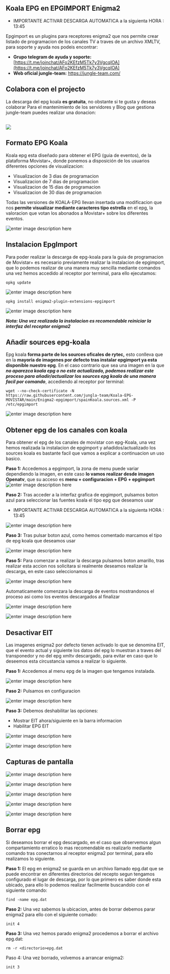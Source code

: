 ## Koala EPG en EPGIMPORT Enigma2

*   IMPORTANTE ACTIVAR DESCARGA AUTOMATICA a la siguienta HORA : 13:45

Epgimport es un plugins para receptores enigma2 que nos permite crear listado de programacion de los canales TV a traves de un archivo XMLTV, para soporte y ayuda nos podeis encontrar:
*   **Grupo telegram de ayuda y soporte:** [https://t.me/joinchat/AFo2KEfzM5Tk7y3VgcqIOA](https://t.me/joinchat/AFo2KEfzM5Tk7y3VgcqIOA)
*   **Web oficial jungle-team:** https://jungle-team.com/

## Colabora con el projecto
La descarga del epg koala  **es gratuita**, no obstante si te gusta y deseas colaborar Para el mantenimiento de los servidores y Blog que gestiona jungle-team puedes realizar una donacion:

## [![](https://jungle-team.com/wp-content/uploads/2022/08/paypal-logo-4.png)](https://www.paypal.me/jungleteam)


## Formato EPG Koala

Koala epg esta diseñado para obtener el EPG (guia de eventos), de la plataforma Movistar+, donde ponemos a disposición de los usuarios diferentes opciones de visualizacion: 

 - Visualizacion de 3 dias de programacion
 - Visualizacion de 7 dias de programacion
 - Visualizacion de 15 dias de programacion
 - Visualizacion de 30 dias de programacion

Todas las versiones de KOALA-EPG llevan insertada una modificacion que nos **permite visualizar mediante caracteres tipo estrella** en el epg, la valoracion que votan los abonados a Movistar+ sobre los diferentes eventos.

![enter image description here](https://raw.githubusercontent.com/jungla-team/Koala-EPG-MOVISTAR/main/Enigma2-epgimport/capturas-manual/epg1.jpeg)

## Instalacion EpgImport
Para poder realizar la descarga de epg-koala para la guia de programacion de Movistar+ es necesario previamente realizar la instalacion de epgimport, que lo podemos realizar de una manera muy sencilla mediante comandos una vez hemos accedido al receptor por terminal, para ello ejecutamos:

    opkg update
    
![enter image description here](https://raw.githubusercontent.com/jungla-team/Koala-EPG-MOVISTAR/main/Enigma2-epgimport/capturas-manual/Captura%20de%20pantalla%202022-08-27%20a%20las%2011.06.21.png)

    opkg install enigma2-plugin-extensions-epgimport

![enter image description here](https://raw.githubusercontent.com/jungla-team/Koala-EPG-MOVISTAR/main/Enigma2-epgimport/capturas-manual/Captura%20de%20pantalla%202022-08-27%20a%20las%2011.07.02.png)

***Nota: Una vez realizada la instalacion es recomendable reiniciar la interfaz del receptor enigma2***

## Añadir sources epg-koala
Epg koala **forma parte de los sources oficales de rytec,** esto conlleva que en la **mayoria de imagenes por defecto tras instalar epgimport ya esta disponible nuestro epg**. En el caso contrario que sea una imagen en la que ***no aparezca koala epg o no este actualizado, podemos realizar este proceso para añadir/actualizar los sources epg koala de una manera facil por comando***, accediendo al receptor por terminal:

    wget --no-check-certificate -N https://raw.githubusercontent.com/jungla-team/Koala-EPG-MOVISTAR/main/Enigma2-epgimport/spainKoala.sources.xml -P /etc/epgimport

![enter image description here](https://raw.githubusercontent.com/jungla-team/Koala-EPG-MOVISTAR/main/Enigma2-epgimport/capturas-manual/Captura%20de%20pantalla%202022-08-27%20a%20las%2011.32.11.png)

## Obtener epg de los canales con koala
Para obtener el epg de los canales de movistar con epg-Koala, una vez hemos realizada la instalacion de epgimport y añadidos/actualizado los sources koala es bastante facil que vamos a explicar a continuacion un uso basico.

**Paso 1:** Accedemos a epgimport, la zona de menu puede variar dependiendo la imagen, en este caso **lo vamos realizar desde imagen Openatv**, que su acceso es **menu + configuracion + EPG + epgimport**
![enter image description here](https://raw.githubusercontent.com/jungla-team/Koala-EPG-MOVISTAR/main/Enigma2-epgimport/capturas-manual/2.jpeg)

**Paso 2:** Tras acceder a la interfaz grafica de epgimport, pulsamos boton azul para seleccionar las fuentes koala el tipo epg que deseamos usar

*   IMPORTANTE ACTIVAR DESCARGA AUTOMATICA a la siguienta HORA : 13:45

![enter image description here](https://raw.githubusercontent.com/jungla-team/Koala-EPG-MOVISTAR/main/Enigma2-epgimport/capturas-manual/3.jpeg)

**Paso 3:** Tras pulsar boton azul, como hemos comentado marcamos el tipo de epg koala que deseamos usar

![enter image description here](https://raw.githubusercontent.com/jungla-team/Koala-EPG-MOVISTAR/main/Enigma2-epgimport/capturas-manual/4.jpeg)

**Paso 5:** Para comenzar a realizar la descarga pulsamos boton amarillo, tras realizar esta accion nos solicitara si realmente deseamos realizar la descarga, en este caso seleccionamos si

![enter image description here](https://raw.githubusercontent.com/jungla-team/Koala-EPG-MOVISTAR/main/Enigma2-epgimport/capturas-manual/5.jpeg)

Automaticamente comenzara la descarga de eventos mostrandonos el proceso asi como los eventos descargados al finalizar

![enter image description here](https://raw.githubusercontent.com/jungla-team/Koala-EPG-MOVISTAR/main/Enigma2-epgimport/capturas-manual/6.jpeg)

![enter image description here](https://raw.githubusercontent.com/jungla-team/Koala-EPG-MOVISTAR/main/Enigma2-epgimport/capturas-manual/7.jpeg)

## Desactivar EIT
Las imagenes enigma2 por defecto tienen activado lo que se denomina EIT, que el evento actual y siguiente los datos del epg lo muestran a traves del transponedor y no del epg xmltv descargado, para evitar en caso que lo deseemos esta circustancia vamos a realizar lo siguiente.

**Paso 1:** Accedemos al menu epg de la imagen que tengamos instalada.

![enter image description here](https://raw.githubusercontent.com/jungla-team/Koala-EPG-MOVISTAR/main/Enigma2-epgimport/capturas-manual/20.jpeg)

**Paso 2:** Pulsamos en configuracion

![enter image description here](https://raw.githubusercontent.com/jungla-team/Koala-EPG-MOVISTAR/main/Enigma2-epgimport/capturas-manual/21.jpeg)

**Paso 3:** Debemos deshabilitar las opciones:

 - Mostrar EIT ahora/siguiente en la barra informacion
 - Habilitar EPG EIT

![enter image description here](https://raw.githubusercontent.com/jungla-team/Koala-EPG-MOVISTAR/main/Enigma2-epgimport/capturas-manual/23.jpeg)

![enter image description here](https://raw.githubusercontent.com/jungla-team/Koala-EPG-MOVISTAR/main/Enigma2-epgimport/capturas-manual/24.jpeg)


## Capturas de pantalla
![enter image description here](https://raw.githubusercontent.com/jungla-team/Koala-EPG-MOVISTAR/main/Enigma2-epgimport/capturas-manual/10.jpeg)

![enter image description here](https://raw.githubusercontent.com/jungla-team/Koala-EPG-MOVISTAR/main/Enigma2-epgimport/capturas-manual/11.jpeg)

![enter image description here](https://raw.githubusercontent.com/jungla-team/Koala-EPG-MOVISTAR/main/Enigma2-epgimport/capturas-manual/12.jpeg)

![enter image description here](https://raw.githubusercontent.com/jungla-team/Koala-EPG-MOVISTAR/main/Enigma2-epgimport/capturas-manual/13.jpeg)

![enter image description here](https://raw.githubusercontent.com/jungla-team/Koala-EPG-MOVISTAR/main/Enigma2-epgimport/capturas-manual/14.jpeg)

## Borrar epg
Si deseamos borrar el epg descargado, en el caso que observemos algun compartamiento erratico lo mas recomendable es realizarlo mediante comando tras conectarnos al receptor enigma2 por terminal, para ello realizamos lo siguiente.

**Paso 1:** El epg en enigma2 se guarda en un archivo llamado epg.dat que se puede encontrar en diferentes directorios del recepto segun tengamos configurado el lugar de descarga, por lo que primero es saber donde esta ubicado, para ello lo podemos realizar facilmente buscandolo con el siguiente comando:

    find -name epg.dat

**Paso 2:** Una vez sabemos la ubicacion, antes de borrar debemos parar enigma2 para ello con el siguiente comado:

    init 4
    
**Paso 3:** Una vez hemos parado enigma2 procedemos a borrar el archivo epg.dat:

    rm -r <directorio>epg.dat

Paso 4: Una vez borrado, volvemos a arrancar enigma2:

    init 3
